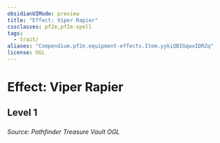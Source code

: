 ```yaml
---
obsidianUIMode: preview
title: "Effect: Viper Rapier"
cssclasses: pf2e,pf2e-spell
tags:
  - trait/
aliases: "Compendium.pf2e.equipment-effects.Item.yykiQBIGqwxIDRZq"
license: OGL
---
```

# Effect: Viper Rapier
## Level 1
### 








*Source: Pathfinder Treasure Vault*
*OGL*